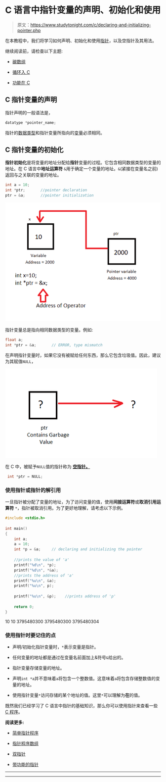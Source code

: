 # C 语言中指针变量的声明、初始化和使用

> 原文：<https://www.studytonight.com/c/declaring-and-initializing-pointer.php>

在本教程中，我们将学习如何声明、初始化和使用[指针](https://www.studytonight.com/c/pointers-in-c.php)，以及空指针及其用法。

继续阅读前，请检查以下主题:

*   [碳数组](https://www.studytonight.com/c/arrays-in-c.php)

*   [循环入 C](https://www.studytonight.com/c/loops-in-c.php)

*   [功能在 C](https://www.studytonight.com/c/user-defined-functions-in-c.php)

## C 指针变量的声明

指针声明的一般语法是，

```cpp
datatype *pointer_name;
```

指针的[数据类型](https://www.studytonight.com/c/datatype-in-c.php)和指针变量所指向的[变量](https://www.studytonight.com/c/variables-in-c.php)必须相同。

## C 指针变量的初始化

**指针初始化**是将变量的地址分配给**指针**变量的过程。它包含相同数据类型的变量的地址。在 C 语言中**地址运算符** `&`用于确定一个变量的地址。`&`(紧接在变量名之前)返回与之关联的变量的地址。

```cpp
int a = 10;
int *ptr;       //pointer declaration
ptr = &a;       //pointer initialization 
```

![initialize pointer variable in C](img/5f0ce891cc89b52423df0ccc2fdd1607.png)

指针变量总是指向相同数据类型的变量。例如:

```cpp
float a;
int *ptr = &a;       // ERROR, type mismatch 
```

在声明指针变量时，如果它没有被赋给任何东西，那么它包含垃圾值。因此，建议为其赋值`NULL`，

![set pointer variable value](img/ebd60ff966dcb77f257a4ebe13221775.png)

在 C 中，被赋予`NULL`值的指针称为 [**空指针。**](https://www.studytonight.com/c/programs/pointer/null-pointer-program)

```cpp
 int *ptr = NULL;
```

### 使用指针或指针的解引用

一旦指针被分配了变量的地址，为了访问变量的值，使用**间接运算符**或**取消引用运算符** `*`，指针被取消引用。为了更好地理解，请考虑以下示例。

```cpp
#include <stdio.h>

int main()
{
    int a;  
    a = 10;
    int *p = &a;     // declaring and initializing the pointer

    //prints the value of 'a'
    printf("%d\n", *p);  
    printf("%d\n", *&a);  
    //prints the address of 'a'
    printf("%u\n", &a);    
    printf("%u\n", p);     

    printf("%u\n", &p);    //prints address of 'p'

    return 0;
}
```

10
10
3795480300
3795480300
3795480304

### 使用指针时要记住的点

*   声明/初始化指针变量时，`*`表示变量是指针。

*   任何变量的地址都是通过在变量名前面加上&符号`&`给出的。

*   指针变量存储变量的地址。

*   声明`int *a`并不意味着`a`将包含一个整数值。这意味着`a`将包含存储整数值的变量的地址。

*   使用指针变量`*`访问存储的某个地址的值。这里`*`可以理解为**在**的值。

既然我们已经学习了 C 语言中指针的基础知识，那么你可以使用指针来查看一些 [C 程序](https://www.studytonight.com/c/programs)。

**阅读更多:**

*   [简单指针程序](https://www.studytonight.com/c/programs/pointer/simple-pointer-program)

*   [指针程序数组](https://www.studytonight.com/c/programs/pointer/array-of-pointers)

*   [双指针](https://www.studytonight.com/c/pointer-to-pointer.php)

*   [带功能的指针](https://www.studytonight.com/c/pointer-with-function-in-c.php)

* * *

* * *